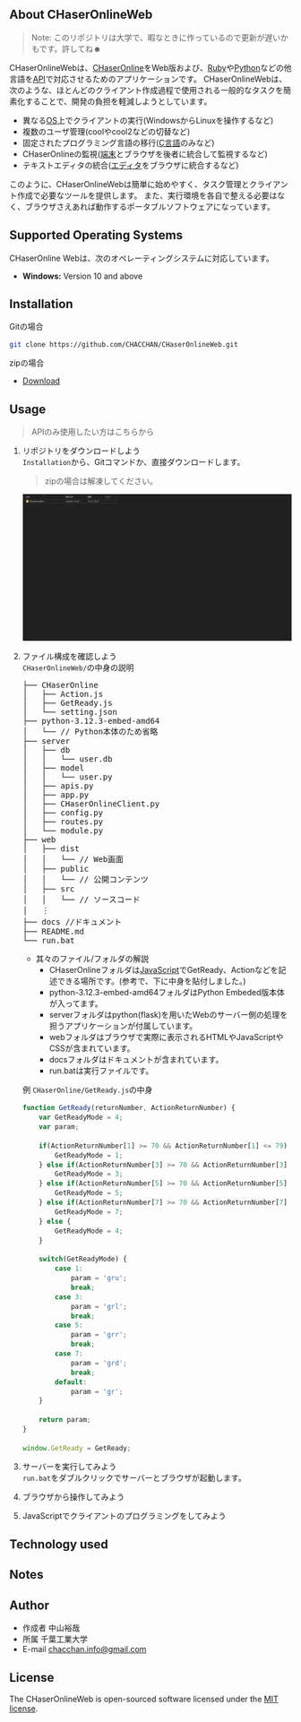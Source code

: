 ## About CHaserOnlineWeb
> Note: このリポジトリは大学で、暇なときに作っているので更新が遅いかもです。許してね☻

CHaserOnlineWebは、[CHaserOnline](http://www.zenjouken.com/?page_id=62)をWeb版および、[Ruby](https://ja.wikipedia.org/wiki/Ruby)や[Python](https://ja.wikipedia.org/wiki/Python)などの他言語を[API](https://ja.wikipedia.org/wiki/API)で対応させるためのアプリケーションです。
CHaserOnlineWebは、次のような、ほとんどのクライアント作成過程で使用される一般的なタスクを簡素化することで、開発の負担を軽減しようとしています。
- 異なる[OS](https://ja.wikipedia.org/wiki/OS)上でクライアントの実行(WindowsからLinuxを操作するなど)
- 複数のユーザ管理(coolやcool2などの切替など)
- 固定されたプログラミング言語の移行([C言語](https://ja.wikipedia.org/wiki/C%E8%A8%80%E8%AA%9E)のみなど)
- CHaserOnlineの監視([端末](https://ja.wikipedia.org/wiki/%E7%AB%AF%E6%9C%AB%E3%82%A8%E3%83%9F%E3%83%A5%E3%83%AC%E3%83%BC%E3%82%BF)とブラウザを後者に統合して監視するなど)
- テキストエディタの統合([エディタ](https://ja.wikipedia.org/wiki/%E3%82%A8%E3%83%87%E3%82%A3%E3%82%BF)をブラウザに統合するなど)

このように、CHaserOnlineWebは簡単に始めやすく、タスク管理とクライアント作成で必要なツールを提供します。
また、実行環境を各自で整える必要はなく、ブラウザさえあれば動作するポータブルソフトウェアになっています。

## Supported Operating Systems
CHaserOnline Webは、次のオペレーティングシステムに対応しています。

- **Windows:** Version 10 and above

## Installation
Gitの場合
```bash
git clone https://github.com/CHACCHAN/CHaserOnlineWeb.git
```

zipの場合
- [Download](https://github.com/CHACCHAN/CHaserOnlineWeb/archive/refs/heads/main.zip)

## Usage
> APIのみ使用したい方はこちらから
1. リポジトリをダウンロードしよう  
   `Installation`から、Gitコマンドか、直接ダウンロードします。
   > zipの場合は解凍してください。
   
   ![usage-1](https://raw.githubusercontent.com/CHACCHAN/CHaserOnlineWeb/main/docs/img/usage-1.png)

2. ファイル構成を確認しよう  
   `CHaserOnlineWeb/`の中身の説明  
   <pre>
   ├── CHaserOnline
   │   ├── Action.js
   │   ├── GetReady.js
   │   └── setting.json
   ├── python-3.12.3-embed-amd64
   │   └── // Python本体のため省略
   ├── server
   │   ├── db
   │   │   └── user.db
   │   ├── model
   │   │   └── user.py
   │   ├── apis.py
   │   ├── app.py
   │   ├── CHaserOnlineClient.py
   │   ├── config.py
   │   ├── routes.py
   │   └── module.py
   ├── web
   │   ├── dist
   │   │   └── // Web画面
   │   ├── public
   │   │   └── // 公開コンテンツ
   │   ├── src
   │   │   └── // ソースコード
   │   ︙
   ├── docs //ドキュメント
   ├── README.md
   └── run.bat
   </pre>

   - 其々のファイル/フォルダの解説
      - CHaserOnlineフォルダは[JavaScript](https://ja.wikipedia.org/wiki/JavaScript)でGetReady、Actionなどを記述できる場所です。(参考で、下に中身を貼付しました。)
      - python-3.12.3-embed-amd64フォルダはPython Embeded版本体が入ってます。
      - serverフォルダはpython(flask)を用いたWebのサーバー側の処理を担うアプリケーションが付属しています。
      - webフォルダはブラウザで実際に表示されるHTMLやJavaScriptやCSSが含まれています。
      - docsフォルダはドキュメントが含まれています。
      - run.batは実行ファイルです。
   
   例 `CHaserOnline/GetReady.js`の中身
   
   ``` javascript
   function GetReady(returnNumber, ActionReturnNumber) {
       var GetReadyMode = 4;
       var param;
   
       if(ActionReturnNumber[1] >= 70 && ActionReturnNumber[1] <= 79) {
           GetReadyMode = 1;
       } else if(ActionReturnNumber[3] >= 70 && ActionReturnNumber[3] <= 79) {
           GetReadyMode = 3;
       } else if(ActionReturnNumber[5] >= 70 && ActionReturnNumber[5] <= 79) {
           GetReadyMode = 5;
       } else if(ActionReturnNumber[7] >= 70 && ActionReturnNumber[7] <= 79) {
           GetReadyMode = 7;
       } else {
           GetReadyMode = 4;
       }
   
       switch(GetReadyMode) {
           case 1:
               param = 'gru';
               break;
           case 3:
               param = 'grl';
               break;
           case 5:
               param = 'grr';
               break;
           case 7:
               param = 'grd';
               break;
           default:
               param = 'gr';
       }
   
       return param;
   }
   
   window.GetReady = GetReady;
   ```

3. サーバーを実行してみよう  
   `run.bat`をダブルクリックでサーバーとブラウザが起動します。

4. ブラウザから操作してみよう

5. JavaScriptでクライアントのプログラミングをしてみよう

## Technology used

## Notes

## Author
- 作成者 中山裕哉
- 所属 千葉工業大学
- E-mail chacchan.info@gmail.com

## License
The CHaserOnlineWeb is open-sourced software licensed under the [MIT license](https://github.com/laravel/framework/blob/11.x/LICENSE.md).
